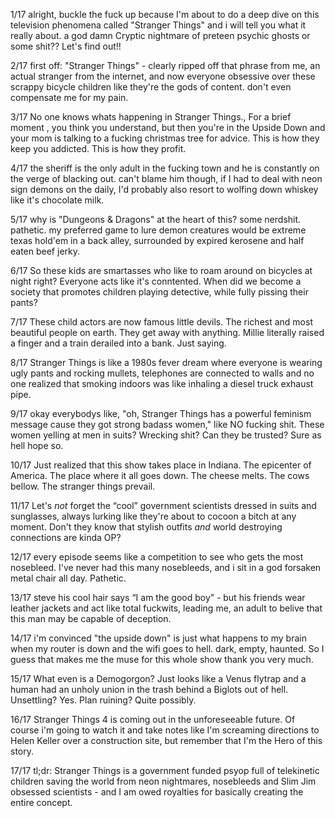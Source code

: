 1/17 alright, buckle the fuck up because I'm about to do a deep dive on this television phenomena called "Stranger Things" and i will tell you what it really about. a god damn Cryptic nightmare of preteen psychic ghosts or some shit?? Let's find out!!

2/17 first off: "Stranger Things" - clearly ripped off that phrase from me, an actual stranger from the internet, and now everyone obsessive over these scrappy bicycle children like they're the gods of content. don't even compensate me for my pain.

3/17 No one knows whats happening in Stranger Things., For a brief moment , you think you understand, but then you're in the Upside Down and your mom is talking to a fucking christmas tree for advice. This is how they keep you addicted. This is how they profit.

4/17 the sheriff is the only adult in the fucking town and he is constantly on the verge of blacking out. can't blame him though, if I had to deal with neon sign demons on the daily, I'd probably also resort to wolfing down whiskey like it's chocolate milk.

5/17 why is "Dungeons & Dragons" at the heart of this? some nerdshit. pathetic. my preferred game to lure demon creatures would be extreme texas hold'em in a back alley, surrounded by expired kerosene and half eaten beef jerky.

6/17 So these kids are smartasses who like to roam around on bicycles at night right? Everyone acts like it's conntented. When did we become a society that promotes children playing detective, while fully pissing their pants?

7/17 These child actors are now famous little devils. The richest and most beautiful people on earth. They get away with anything. Millie literally raised a finger and a train derailed into a bank. Just saying.

8/17 Stranger Things is like a 1980s fever dream where everyone is wearing ugly pants and rocking mullets, telephones are connected to walls and no one realized that smoking indoors was like inhaling a diesel truck exhaust pipe.

9/17 okay everybodys like, "oh, Stranger Things has a powerful feminism message cause they got strong badass women," like NO fucking shit. These women yelling at men in suits? Wrecking shit? Can they be trusted? Sure as hell hope so.

10/17 Just realized that this show takes place in Indiana. The epicenter of America. The place where it all goes down. The cheese melts. The cows bellow. The stranger things prevail.

11/17 Let's *not* forget the “cool” government scientists dressed in suits and sunglasses, always lurking like they're about to cocoon a bitch at any moment. Don't they know that stylish outfits *and* world destroying connections are kinda OP?

12/17 every episode seems like a competition to see who gets the most nosebleed. I've never had this many nosebleeds, and i sit in a god forsaken metal chair all day. Pathetic.

13/17 steve his cool hair says “I am the good boy” - but his friends wear leather jackets and act like total fuckwits, leading me, an adult to belive that this man may be capable of deception.

14/17 i'm convinced "the upside down" is just what happens to my brain when my router is down and the wifi goes to hell. dark, empty, haunted. So I guess that makes me the muse for this whole show thank you very much. 

15/17 What even is a Demogorgon? Just looks like a Venus flytrap and a human had an unholy union in the trash behind a Biglots out of hell. Unsettling? Yes. Plan ruining? Quite possibly.

16/17 Stranger Things 4 is coming out in the unforeseeable future. Of course i'm going to watch it and take notes like I'm screaming directions to Helen Keller over a construction site, but remember that I'm the Hero of this story. 

17/17 tl;dr: Stranger Things is a government funded psyop full of telekinetic children saving the world from neon nightmares, nosebleeds and Slim Jim obsessed scientists - and I am owed royalties for basically creating the entire concept.